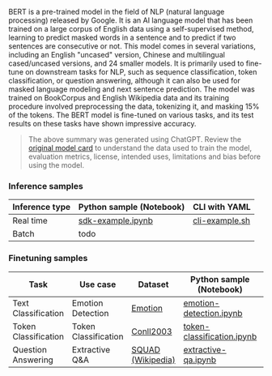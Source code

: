 BERT is a pre-trained model in the field of NLP (natural language processing) released by Google. It is an AI language model that has been trained on a large corpus of English data using a self-supervised method, learning to predict masked words in a sentence and to predict if two sentences are consecutive or not. This model comes in several variations, including an English "uncased" version, Chinese and multilingual cased/uncased versions, and 24 smaller models. It is primarily used to fine-tune on downstream tasks for NLP, such as sequence classification, token classification, or question answering, although it can also be used for masked language modeling and next sentence prediction. The model was trained on BookCorpus and English Wikipedia data and its training procedure involved preprocessing the data, tokenizing it, and masking 15% of the tokens. The BERT model is fine-tuned on various tasks, and its test results on these tasks have shown impressive accuracy. 

> The above summary was generated using ChatGPT. Review the [original model card](https://huggingface.co/bert-base-uncased) to understand the data used to train the model, evaluation metrics, license, intended uses, limitations and bias before using the model.

### Inference samples

Inference type|Python sample (Notebook)|CLI with YAML
|--|--|--|
Real time|[sdk-example.ipynb](https://aka.ms/azureml-infer-sdk)|[cli-example.sh](https://aka.ms/azureml-infer-cli)
Batch | todo


### Finetuning samples

Task|Use case|Dataset|Python sample (Notebook)|CLI with YAML
|---|--|--|--|--|
Text Classification|Emotion Detection|[Emotion](https://huggingface.co/datasets/dair-ai/emotion)|[emotion-detection.ipynb](https://aka.ms/azureml-ft-sdk-emotion-detection)|[emotion-detection.sh](https://aka.ms/azureml-ft-cli-emotion-detection)
Token Classification|Token Classification|[Conll2003](https://huggingface.co/datasets/conll2003)|[token-classification.ipynb](https://github.com/Azure/azureml-examples/tree/sitaram/finetunenotebooks/sdk/python/foundation-models/system/finetune/token-classification/token-classification.ipynb)|[token-classification.sh](https://github.com/Azure/azureml-examples/blob/sitaram/finetunenotebooks/cli/foundation-models/system/finetune/token-classification/token-classification.sh)
Question Answering|Extractive Q&A|[SQUAD (Wikipedia)](https://huggingface.co/datasets/squad)|[extractive-qa.ipynb](https://aka.ms/azureml-ft-sdk-extractive-qa)|[extractive-qa.sh](https://github.com/Azure/azureml-examples/blob/sitaram/finetunenotebooks/cli/foundation-models/system/finetune/question-answering/extractive-qa.sh)




